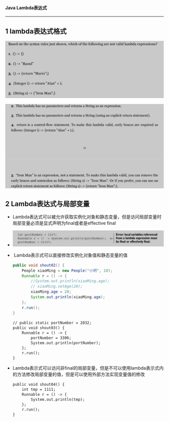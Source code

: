 #### Java Lambda表达式

---

## 1 lambda表达式格式

![image-20220111235230157](PIC/image-20220111235230157.png)

![image-20220111235255552](PIC/image-20220111235255552.png)

## 2 Lambda表达式与局部变量

- Lambda表达式可以被允许获取实例化对象和静态变量，但是访问局部变量时局部变量必须是显式声明为final或者是effective final 
- ![image-20220114152825015](PIC/image-20220114152825015.png)

- ​	Lambda表示式可以直接修改实例化对象值和静态变量的值

  ```java
  public void shout02() {
      People xiaoMing = new People("小明", 18);
      Runnable r = () -> {
          //System.out.println(xiaoMing.age);
          // xiaoMing.setAge(20);
          xiaoMing.age = 20;
          System.out.println(xiaoMing.age);
      };
      r.run();
  }
  ```

  ```
  // public static portNumber = 2032;
  public void shout03() {
      Runnable r = () -> {
          portNumber = 3306;
          System.out.println(portNumber);
      };
      r.run();
  }
  ```

- ​	Lambda表示式可以访问非final的局部变量，但是不可以使用lambda表示式内的方法修改局部变量的值，但是可以使用外部方法实现变量值的修改

  ```
  public void shout04() {
      int tmp = 1111;
      Runnable r = () -> {
          System.out.println(tmp);
      };
      r.run();
  }
  ```















